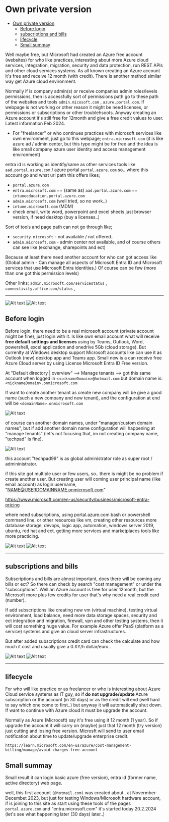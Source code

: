 # Own private version

- [Own private version](#own-private-version)
  * [Before login](#before-login)
  * [subscriptions and bills](#subscriptions-and-bills)
  * [lifecycle](#lifecycle)
  * [Small summay](#small-summay)

Well maybe free, but Microsoft had created an Azure free account (websites) for who like practices, interesting about more Azure cloud services, integration, migration, security and data protection, run REST APIs and other cloud services systems. As all known creating an Azure account it's free and receive 12 month (with credit). There is another method similar way get Azure cloud environment. 

Normally if is company admin(s) or receive companies admin roles/levels permissions, then is accessfully sort of permissions path go to these path of the websites and tools `admin.micosoft.com` , `azure.portal.com`. If webpage is not working or other reason it might be need licenses, or permissions or subscriptions or other troublehsoots. Anyway creating an Azure account it's still free for 12month and give a free credit values to user. Latest information Feb 2024.

- For "freelancer" or who continues practices with microsoft services like own environment, just go to this webpage; `entra.microsoft.com` (it is like azure ad / admin center, but this type might be for free and the idea is like small company azure user identity and access management environment)

entra id is working as identify/same as other services tools like `aad.portal.azure.com` / azure portal `portal.azure.com`
so.. where this account go and what url path this offers likes;
- `portal.azure.com`
- `entra.microsoft.com` == (same as) `aad.portal.azure.com` == `intuneeducation.portal.azure.com`
- `admin.microsoft.com` (well tried, so no work..) 
- `intune.microsoft.com` (MDM)
- check email, write word, powerpoint and excel sheets just browser version, if need desktop (buy a licenses..)

Sort of tools and page path can not go through like;
- `security.microsoft` - not available / not offered..
- `admin.microsoft.com` - admin center not available, and of course others can see like (exchange, sharepoints and ect)

Because at least there need another account for who can got access like (Global admin - Can manage all aspects of Microsoft Entra ID and Microsoft services that use Microsoft Entra identities.) Of course can be few (more than one got this permission levels)

Other links;
`admin.microsoft.com/servicestatus` , `connectivity.office.com/status` , 

<hr>

![Alt text](images/1.png)
![Alt text](images/2.png)

## Before login 

Before login, there need to be a real microsoft account (private account might be fine), just login with it. Is like own email account what will receive <b> free default settings and licenses </b> using by Teams, Outlook, Word, powershell, excel application and onedrive 5Gb (cloud storage). But currenlty at Windows desktop support Microsoft accounts like can use it as Outlook (new) desktop app and Teams app. Small new is a can receive free Azure Cloud server by using License Microsoft Entra ID Free version.

At "Default directory | overview" --> Manage tenants --> got this same account when logged in `<nicknameDomain>@hotmail.com`
but domain name is: `<nicknameDomain>.onmicrosoft.com`

If want to create another tenant as create new company will be give a good name (such a new company and new tenant), and the configuration at end will be `<domainName>.onmicrosoft.com`

![Alt text](images/3.png)

of course can another domain names, under "manager/custom domain names", but if add another domain name configuration will happening at "manage tenants" (let's not focusing that, im not creating company name, "techpad" is fine).

![Alt text](images/4.png)

this account "techpad99" is as global administrator role as super root / admininistrator.

if this site got multiple user or few users, so.. there is might be no problem if create another user. But creating user will coming user principal name (like email account) as login username, "NAME@USERDOMAINNAME.onmicrosoft.com"

https://www.microsoft.com/en-us/security/business/microsoft-entra-pricing

where need subscriptions, using portal.azure.com bash or powershell command line, or other resources like vm, creating other resources more database storage, devops, logic app, automation, windows server 2019, ubuntu, red hat and ect. getting more services and marketplaces tools like more practicing.

![Alt text](images/5.png)
![Alt text](images/6.png)

<hr> 

## subscriptions and bills

Subscriptions and bills are almost important, does there will be coming any bills or ect? So there can check by search "cost management" or under the "subscriptions". Well an Azure account is free for user 12month, but the Microsoft more plus few credits for user that's why need a real credit card (number).

If add subscriptions like creating new vm (virtual machine), testing virtual environment, load balance, need more data storage spaces, security and ect integration and migration, firewall, vpn and other testing systems, then it will cost something huge value. For example Azure offer PaaS (platform as a service) systems and give an cloud server infrastructures. 

But after added subscriptions credit card can check the calculate and how much it cost and usually give a 0.XY/h dollar/euro..

![Alt text](images/17.png)
![Alt text](images/18.png)

<hr>

## lifecycle

For who will like practice or as freelancer or who is interesting about Azure Cloud service systems as IT guy, so if <b>do not upgrade/update </b> Azure subscription or the account (in 30 days) or as the credit will end (well hard to say which one come to first..) but anyway it will automatically shut down. If want to continue with Azure cloud it must be upgrade the account. 

Normally as Azure (Microosft) say it's free using it 12 month (1 year). So if upgrade the account it will carry on (maybe) just that 12 month (try version) just cutting and losing free version. Microsft will send to user email notification about time to update/upgrade enterprise credit.

`https://learn.microsoft.com/en-us/azure/cost-management-billing/manage/avoid-charges-free-account`

<h>

## Small summay

Small result it can login basic azure (free version), entra id (former name, active directory) web page.

well, this first account `(@hotmail.com)` was created about.. at Novermber-Decembet 2023, but just for testing Windows/Microsoft hardware account, if is joining to this site as start using these tools of the pages `portal.azure.com` and "entra.microsoft.com" it's started today 20.2.2024 (let's see what happening later (30 days) later..)
